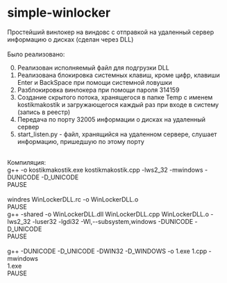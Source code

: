 # simple-winlocker

Простейший винлокер на виндовс с отправкой на удаленный сервер информацию о дисках (сделан через DLL)
<br><br>
Было реализовано:

0) Реализован исполняемый файл для подгрузки DLL
1) Реализована блокировка системных клавиш, кроме цифр, клавиши Enter и BackSpace при помощи системной ловушки
2) Разблокировка винлокера при помощи пароля 314159
3) Создание скрытого потока, хранящегося в папке Temp с именем kostikmakostik и загружающегося каждый раз при входе в систему (запись в реестр)
4) Передача по порту 32005 информации о дисках на удаленный сервер
5) start_listen.py - файл, хранящийся на удаленном сервере, слушает информацию, пришедшую по этому порту
<br><br>

Компиляция:
<br>
g++ -o kostikmakostik.exe kostikmakostik.cpp -lws2_32 -mwindows -DUNICODE -D_UNICODE
<br>
PAUSE
<br><br>
windres WinLockerDLL.rc -o WinLockerDLL.o
<br>
PAUSE
<br>
g++ -shared -o WinLockerDLL.dll WinLockerDLL.cpp WinLockerDLL.o -lws2_32 -luser32 -lgdi32 -Wl,--subsystem,windows -DUNICODE -D_UNICODE
<br>
PAUSE
<br><br>
g++ -DUNICODE -D_UNICODE -DWIN32 -D_WINDOWS -o 1.exe 1.cpp -mwindows
<br>
1.exe
<br>
PAUSE